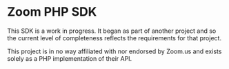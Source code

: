 # Zoom PHP SDK

This SDK is a work in progress.  It began as part of another project and so the current level of completeness reflects the requirements for that project.

This project is in no way affiliated with nor endorsed by Zoom.us and exists solely as a PHP implementation of their API.